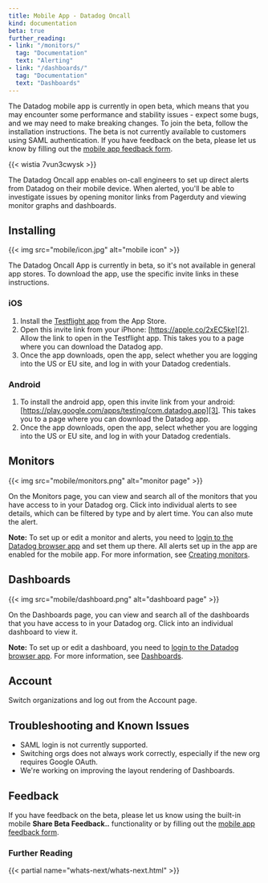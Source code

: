 ```yaml
---
title: Mobile App - Datadog Oncall
kind: documentation
beta: true
further_reading:
- link: "/monitors/"
  tag: "Documentation"
  text: "Alerting"
- link: "/dashboards/"
  tag: "Documentation"
  text: "Dashboards"
---
```


<div class="alert alert-info">The Datadog mobile app is currently in open beta, which means that you may encounter some performance and stability issues - expect some bugs, and we may need to make breaking changes. To join the beta, follow the installation instructions. The beta is not currently available to customers using SAML authentication. If you have feedback on the beta, please let us know by filling out the <a href="https://docs.google.com/forms/d/e/1FAIpQLScRmJ-JOE0tU7fkDdAL_AxKE6xT3TG45qq8lo2r-F-GBvg1jg/viewform">mobile app feedback form</a>.</div>

{{< wistia 7vun3cwysk >}}

The Datadog Oncall app enables on-call engineers to set up direct alerts from Datadog on their mobile device. When alerted, you'll be able to investigate issues by opening monitor links from Pagerduty and viewing monitor graphs and dashboards.

## Installing

{{< img src="mobile/icon.jpg" alt="mobile icon"  >}}

The Datadog Oncall App is currently in beta, so it's not available in general app stores. To download the app, use the specific invite links in these instructions.

### iOS

1. Install the [Testflight app][1] from the App Store.
2. Open this invite link from your iPhone: [https://apple.co/2xEC5ke][2]. Allow the link to open in the Testflight app. This takes you to a page where you can download the Datadog app.
3. Once the app downloads, open the app, select whether you are logging into the US or EU site, and log in with your Datadog credentials.

### Android

1. To install the android app, open this invite link from your android: [https://play.google.com/apps/testing/com.datadog.app][3]. This takes you to a page where you can download the Datadog app.
2. Once the app downloads, open the app, select whether you are logging into the US or EU site, and log in with your Datadog credentials.

## Monitors

{{< img src="mobile/monitors.png" alt="monitor page"  >}}

On the Monitors page, you can view and search all of the monitors that you have access to in your Datadog org. Click into individual alerts to see details, which can be filtered by type and by alert time. You can also mute the alert.

**Note:** To set up or edit a monitor and alerts, you need to [login to the Datadog browser app][4] and set them up there. All alerts set up in the app are enabled for the mobile app. For more information, see [Creating monitors][5].

## Dashboards

{{< img src="mobile/dashboard.png" alt="dashboard page"  >}}

On the Dashboards page, you can view and search all of the dashboards that you have access to in your Datadog org. Click into an individual dashboard to view it.

**Note:** To set up or edit a dashboard, you need to [login to the Datadog browser app][6]. For more information, see [Dashboards][7].

## Account

Switch organizations and log out from the Account page.

## Troubleshooting and Known Issues

- SAML login is not currently supported. 
- Switching orgs does not always work correctly, especially if the new org requires Google OAuth.
- We're working on improving the layout rendering of Dashboards.

## Feedback

If you have feedback on the beta, please let us know using the built-in mobile **Share Beta Feedback..** functionality or by filling out the [mobile app feedback form][8].

### Further Reading

{{< partial name="whats-next/whats-next.html" >}}

[1]: https://apps.apple.com/us/app/testflight/id899247664
[2]: https://apple.co/2xEC5ke
[3]: https://play.google.com/apps/testing/com.datadog.app
[4]: https://app.datadoghq.com/monitors
[5]: /monitors/monitor_types/
[6]: https://app.datadoghq.com/dashboard/lists
[7]: /dashboards/
[8]: https://docs.google.com/forms/d/e/1FAIpQLScRmJ-JOE0tU7fkDdAL_AxKE6xT3TG45qq8lo2r-F-GBvg1jg/viewform
